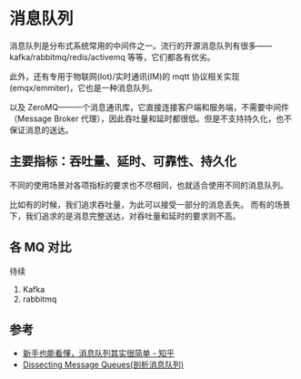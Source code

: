 # 消息队列

消息队列是分布式系统常用的中间件之一。流行的开源消息队列有很多——kafka/rabbitmq/redis/activemq 等等，它们都各有优劣。

此外，还有专用于物联网(Iot)/实时通讯(IM)的 mqtt 协议相关实现(emqx/emmiter)，它也是一种消息队列。

以及 ZeroMQ——一个消息通讯库，它直接连接客户端和服务端，不需要中间件（Message Broker 代理），因此吞吐量和延时都很低。但是不支持持久化，也不保证消息的送达。

## 主要指标：吞吐量、延时、可靠性、持久化

不同的使用场景对各项指标的要求也不尽相同，也就适合使用不同的消息队列。

比如有的时候，我们追求吞吐量，为此可以接受一部分的消息丢失。
而有的场景下，我们追求的是消息完整送达，对吞吐量和延时的要求则不高。

## 各 MQ 对比

待续

1. Kafka
2. rabbitmq

## 参考

- [新手也能看懂，消息队列其实很简单 - 知乎](https://zhuanlan.zhihu.com/p/52773169)
- [Dissecting Message Queues(剖析消息队列)](https://bravenewgeek.com/dissecting-message-queues/)

